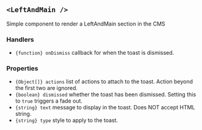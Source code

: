 ## `<LeftAndMain />`

Simple component to render a LeftAndMain section in the CMS
### Handlers

* `{function} onDismiss` callback for when the toast is dismissed.

### Properties

* `{Object[]} actions` list of actions to attach to the toast. Action beyond the first two are ignored.
* `{boolean} dismissed` whether the toast has been dismissed. Setting this to `true` triggers a fade out.
* `{string} text` message to display in the toast. Does NOT accept HTML string.
* `{string} type` style to apply to the toast.
